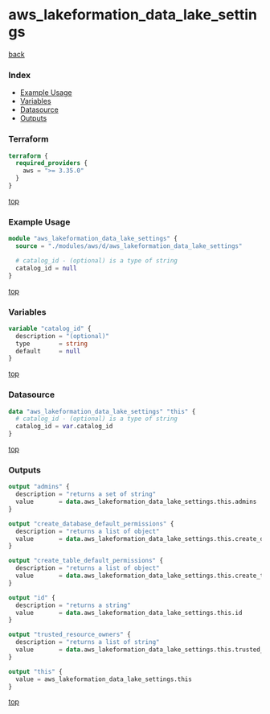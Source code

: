 # aws_lakeformation_data_lake_settings

[back](../aws.md)

### Index

- [Example Usage](#example-usage)
- [Variables](#variables)
- [Datasource](#datasource)
- [Outputs](#outputs)

### Terraform

```terraform
terraform {
  required_providers {
    aws = ">= 3.35.0"
  }
}
```

[top](#index)

### Example Usage

```terraform
module "aws_lakeformation_data_lake_settings" {
  source = "./modules/aws/d/aws_lakeformation_data_lake_settings"

  # catalog_id - (optional) is a type of string
  catalog_id = null
}
```

[top](#index)

### Variables

```terraform
variable "catalog_id" {
  description = "(optional)"
  type        = string
  default     = null
}
```

[top](#index)

### Datasource

```terraform
data "aws_lakeformation_data_lake_settings" "this" {
  # catalog_id - (optional) is a type of string
  catalog_id = var.catalog_id
}
```

[top](#index)

### Outputs

```terraform
output "admins" {
  description = "returns a set of string"
  value       = data.aws_lakeformation_data_lake_settings.this.admins
}

output "create_database_default_permissions" {
  description = "returns a list of object"
  value       = data.aws_lakeformation_data_lake_settings.this.create_database_default_permissions
}

output "create_table_default_permissions" {
  description = "returns a list of object"
  value       = data.aws_lakeformation_data_lake_settings.this.create_table_default_permissions
}

output "id" {
  description = "returns a string"
  value       = data.aws_lakeformation_data_lake_settings.this.id
}

output "trusted_resource_owners" {
  description = "returns a list of string"
  value       = data.aws_lakeformation_data_lake_settings.this.trusted_resource_owners
}

output "this" {
  value = aws_lakeformation_data_lake_settings.this
}
```

[top](#index)